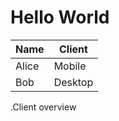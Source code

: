 # Hello World

<table>
  <thead>
    <tr>
      <th>Name</th>
      <th>Client</th>
    </tr>
  </thead>
  <tbody>
    <tr>
      <td>Alice</td>
      <td>Mobile</td>
    </tr>
    <tr>
      <td>Bob</td>
      <td>Desktop</td>
    </tr>
  </tbody>
</table>

.Client overview